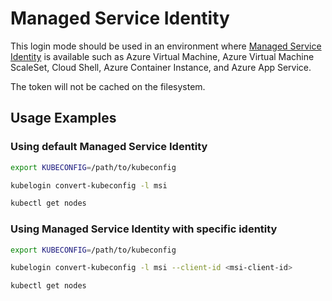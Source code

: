 # Managed Service Identity

This login mode should be used in an environment where 
[Managed Service Identity](https://learn.microsoft.com/en-us/azure/active-directory/managed-identities-azure-resources/overview) 
is available such as Azure Virtual Machine, Azure Virtual Machine ScaleSet, Cloud Shell, Azure Container Instance, and Azure App Service.

The token will not be cached on the filesystem.

## Usage Examples

### Using default Managed Service Identity

```sh
export KUBECONFIG=/path/to/kubeconfig

kubelogin convert-kubeconfig -l msi

kubectl get nodes
```

### Using Managed Service Identity with specific identity

```sh
export KUBECONFIG=/path/to/kubeconfig

kubelogin convert-kubeconfig -l msi --client-id <msi-client-id>

kubectl get nodes
```
